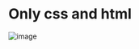 # Only css and html
![image](https://user-images.githubusercontent.com/57519879/89976373-df19ea00-dc85-11ea-97af-95039e06a826.png)
